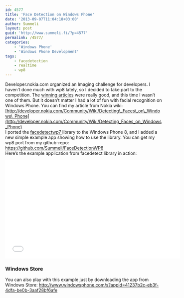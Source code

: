 ```yaml
---
id: 4577
title: 'Face Detection on Windows Phone'
date: '2013-09-07T11:04:18+03:00'
author: Summeli
layout: post
guid: 'http://www.summeli.fi/?p=4577'
permalink: /4577/
categories:
    - 'Windows Phone'
    - 'Windows Phone Development'
tags:
    - facedetection
    - realtime
    - wp8
---
```


Developer.nokia.com organized an Imaging challenge for developers. I haven’t done much with wp8 lately, so I decided to take part to the competition. The [winning articles](http://developer.nokia.com/Community/Wiki/Nokia_Imaging_Wiki_Competition_2013Q3#The_Winners) were really good, and this time I wasn’t one of them. But it doesn’t matter I had a lot of fun with facial recognition on Windows Phone. You can find my article from Nokia wiki: [http://developer.nokia.com/Community/Wiki/Detecting\_Faces\_on\_Windows\_Phone](http://developer.nokia.com/Community/Wiki/Detecting_Faces_on_Windows_Phone)  
I ported the [facedetectwp7 ](http://facedetectwp7.codeplex.com/) library to the Windows Phone 8, and I added a new simple example app showing how to use the library. You can get my wp8 port from my github-repo: <https://github.com/Summeli/FaceDetectionWP8>  
Here’s the example application from facedetect library in action:  
<iframe allowfullscreen="" frameborder="0" height="315" loading="lazy" src="//www.youtube.com/embed/4iW7_7YfJsA" width="560"></iframe>

### Windows Store

You can also play with this example just by downloading the app from Windows Store: <http://www.windowsphone.com/s?appid=41237b2c-eb3f-4dfa-be0b-3aaf28bf6afe>
